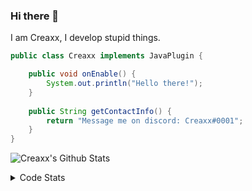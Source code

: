 ### Hi there 👋

I am Creaxx, I develop stupid things. 

```java
public class Creaxx implements JavaPlugin {

    public void onEnable() {
        System.out.println("Hello there!");
    }
    
    public String getContactInfo() {
        return "Message me on discord: Creaxx#0001";
    }
}
```

![Creaxx's Github Stats](https://github-readme-stats.vercel.app/api?username=CreaxxOG&show_icons=true&theme=dark&count_private=true)

<details>
  <summary>Code Stats</summary>

<!--START_SECTION:waka-->
![Code Time](http://img.shields.io/badge/Code%20Time-1%2C380%20hrs%2013%20mins-blue)

![Lines of code](https://img.shields.io/badge/From%20Hello%20World%20I%27ve%20Written-609.0%20thousand%20lines%20of%20code-blue)

**🐱 My GitHub Data** 

> 📦 104.0 kB Used in GitHub's Storage 
 > 
> 🏆 2,065 Contributions in the Year 2023
 > 
> 🚫 Not Opted to Hire
 > 
> 📜 4 Public Repositories 
 > 
> 🔑 3 Private Repositories 
 > 
**I'm a Night 🦉** 

```text
🌞 Morning                286 commits         ██░░░░░░░░░░░░░░░░░░░░░░░   07.06 % 
🌆 Daytime                1710 commits        ███████████░░░░░░░░░░░░░░   42.20 % 
🌃 Evening                1975 commits        ████████████░░░░░░░░░░░░░   48.74 % 
🌙 Night                  81 commits          ░░░░░░░░░░░░░░░░░░░░░░░░░   02.00 % 
```
📅 **I'm Most Productive on Saturday** 

```text
Monday                   507 commits         ███░░░░░░░░░░░░░░░░░░░░░░   12.51 % 
Tuesday                  562 commits         ███░░░░░░░░░░░░░░░░░░░░░░   13.87 % 
Wednesday                591 commits         ████░░░░░░░░░░░░░░░░░░░░░   14.59 % 
Thursday                 627 commits         ████░░░░░░░░░░░░░░░░░░░░░   15.47 % 
Friday                   391 commits         ██░░░░░░░░░░░░░░░░░░░░░░░   09.65 % 
Saturday                 722 commits         ████░░░░░░░░░░░░░░░░░░░░░   17.82 % 
Sunday                   652 commits         ████░░░░░░░░░░░░░░░░░░░░░   16.09 % 
```


📊 **This Week I Spent My Time On** 

```text
💬 Programming Languages: 
Java                     7 hrs 45 mins       ███████████████░░░░░░░░░░   59.22 % 
Kotlin                   4 hrs 29 mins       █████████░░░░░░░░░░░░░░░░   34.29 % 
XML                      50 mins             ██░░░░░░░░░░░░░░░░░░░░░░░   06.40 % 
YAML                     0 secs              ░░░░░░░░░░░░░░░░░░░░░░░░░   00.05 % 
IDEA_MODULE              0 secs              ░░░░░░░░░░░░░░░░░░░░░░░░░   00.03 % 

🔥 Editors: 
IntelliJ                 13 hrs 5 mins       █████████████████████████   100.00 % 
```

**I Mostly Code in Java** 

```text
Java                     57 repos            ███████████████████░░░░░░   76.00 % 
Kotlin                   10 repos            ███░░░░░░░░░░░░░░░░░░░░░░   13.33 % 
CSS                      2 repos             █░░░░░░░░░░░░░░░░░░░░░░░░   02.67 % 
JavaScript               2 repos             █░░░░░░░░░░░░░░░░░░░░░░░░   02.67 % 
EJS                      1 repo              ░░░░░░░░░░░░░░░░░░░░░░░░░   01.33 % 
```




 Last Updated on 03/07/2023 01:55:05 UTC
<!--END_SECTION:waka-->
</details>
